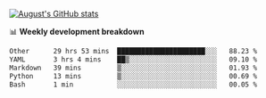 
[![August's GitHub stats](https://github-readme-stats.vercel.app/api?username=zou-weidong&show_icons=true&theme=radical)](https://github.com/zou-weidong)


📊 **Weekly development breakdown**
<!--START_SECTION:waka-->

```txt
Other      29 hrs 53 mins  ██████████████████████░░░   88.23 %
YAML       3 hrs 4 mins    ██▒░░░░░░░░░░░░░░░░░░░░░░   09.10 %
Markdown   39 mins         ▒░░░░░░░░░░░░░░░░░░░░░░░░   01.93 %
Python     13 mins         ▒░░░░░░░░░░░░░░░░░░░░░░░░   00.69 %
Bash       1 min           ░░░░░░░░░░░░░░░░░░░░░░░░░   00.05 %
```

<!--END_SECTION:waka-->

